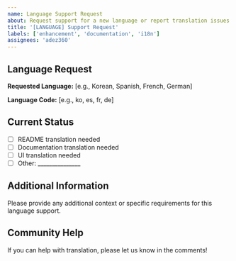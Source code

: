 ```yaml
---
name: Language Support Request
about: Request support for a new language or report translation issues
title: '[LANGUAGE] Support Request'
labels: ['enhancement', 'documentation', 'i18n']
assignees: 'adez360'
---
```


## Language Request

**Requested Language:** [e.g., Korean, Spanish, French, German]

**Language Code:** [e.g., ko, es, fr, de]

## Current Status

- [ ] README translation needed
- [ ] Documentation translation needed
- [ ] UI translation needed
- [ ] Other: _______________

## Additional Information

Please provide any additional context or specific requirements for this language support.

## Community Help

If you can help with translation, please let us know in the comments!
